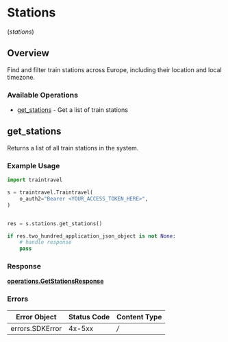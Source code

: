 # Stations
(*stations*)

## Overview

Find and filter train stations across Europe, including their location  and local timezone.

### Available Operations

* [get_stations](#get_stations) - Get a list of train stations

## get_stations

Returns a list of all train stations in the system.

### Example Usage

```python
import traintravel

s = traintravel.Traintravel(
    o_auth2="Bearer <YOUR_ACCESS_TOKEN_HERE>",
)


res = s.stations.get_stations()

if res.two_hundred_application_json_object is not None:
    # handle response
    pass

```


### Response

**[operations.GetStationsResponse](../../models/operations/getstationsresponse.md)**
### Errors

| Error Object    | Status Code     | Content Type    |
| --------------- | --------------- | --------------- |
| errors.SDKError | 4x-5xx          | */*             |
